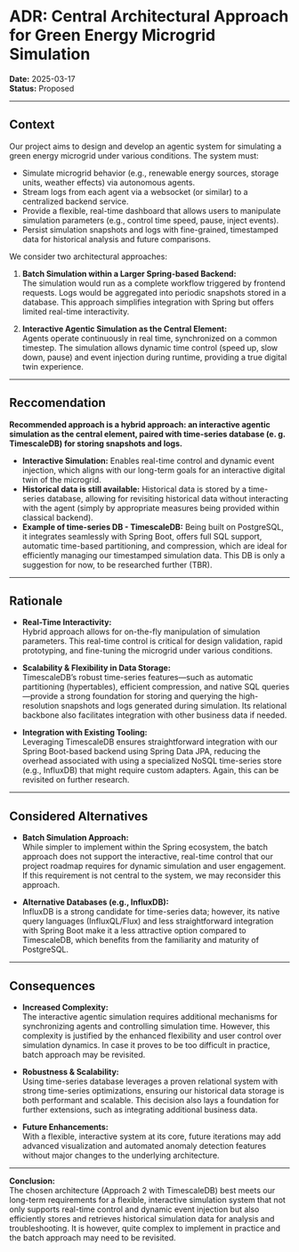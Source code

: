 # ADR: Central Architectural Approach for Green Energy Microgrid Simulation

**Date:** 2025-03-17  
**Status:** Proposed

---

## Context

Our project aims to design and develop an agentic system for simulating a green energy microgrid under various conditions. The system must:
- Simulate microgrid behavior (e.g., renewable energy sources, storage units, weather effects) via autonomous agents.
- Stream logs from each agent via a websocket (or similar) to a centralized backend service.
- Provide a flexible, real-time dashboard that allows users to manipulate simulation parameters (e.g., control time speed, pause, inject events).
- Persist simulation snapshots and logs with fine-grained, timestamped data for historical analysis and future comparisons.

We consider two architectural approaches:

1. **Batch Simulation within a Larger Spring-based Backend:**  
   The simulation would run as a complete workflow triggered by frontend requests. Logs would be aggregated into periodic snapshots stored in a database. This approach simplifies integration with Spring but offers limited real-time interactivity.

2. **Interactive Agentic Simulation as the Central Element:**  
   Agents operate continuously in real time, synchronized on a common timestep. The simulation allows dynamic time control (speed up, slow down, pause) and event injection during runtime, providing a true digital twin experience.

---

## Reccomendation

**Recommended approach is a hybrid approach: an interactive agentic simulation as the central element, paired with time-series database (e. g. TimescaleDB) for storing snapshots and logs.**

- **Interactive Simulation:** Enables real-time control and dynamic event injection, which aligns with our long-term goals for an interactive digital twin of the microgrid.
- **Historical data is still available:** Historical data is stored by a time-series database, allowing for revisiting historical data without interacting with the agent (simply by appropriate measures being provided within classical backend).
- **Example of time-series DB - TimescaleDB:** Being built on PostgreSQL, it integrates seamlessly with Spring Boot, offers full SQL support, automatic time-based partitioning, and compression, which are ideal for efficiently managing our timestamped simulation data. This DB is only a suggestion for now, to be researched further (TBR).

---

## Rationale

- **Real-Time Interactivity:**  
  Hybrid approach allows for on-the-fly manipulation of simulation parameters. This real-time control is critical for design validation, rapid prototyping, and fine-tuning the microgrid under various conditions.

- **Scalability & Flexibility in Data Storage:**  
  TimescaleDB’s robust time-series features—such as automatic partitioning (hypertables), efficient compression, and native SQL queries—provide a strong foundation for storing and querying the high-resolution snapshots and logs generated during simulation. Its relational backbone also facilitates integration with other business data if needed.

- **Integration with Existing Tooling:**  
  Leveraging TimescaleDB ensures straightforward integration with our Spring Boot-based backend using Spring Data JPA, reducing the overhead associated with using a specialized NoSQL time-series store (e.g., InfluxDB) that might require custom adapters. Again, this can be revisited on further research.

---

## Considered Alternatives

- **Batch Simulation Approach:**  
  While simpler to implement within the Spring ecosystem, the batch approach does not support the interactive, real-time control that our project roadmap requires for dynamic simulation and user engagement. If this requirement is not central to the system, we may reconsider this approach.

- **Alternative Databases (e.g., InfluxDB):**  
  InfluxDB is a strong candidate for time-series data; however, its native query languages (InfluxQL/Flux) and less straightforward integration with Spring Boot make it a less attractive option compared to TimescaleDB, which benefits from the familiarity and maturity of PostgreSQL.

---

## Consequences

- **Increased Complexity:**  
  The interactive agentic simulation requires additional mechanisms for synchronizing agents and controlling simulation time. However, this complexity is justified by the enhanced flexibility and user control over simulation dynamics. In case it proves to be too difficult in practice, batch approach may be revisited.

- **Robustness & Scalability:**  
  Using time-series database leverages a proven relational system with strong time-series optimizations, ensuring our historical data storage is both performant and scalable. This decision also lays a foundation for further extensions, such as integrating additional business data.

- **Future Enhancements:**  
  With a flexible, interactive system at its core, future iterations may add advanced visualization and automated anomaly detection features without major changes to the underlying architecture.

---

**Conclusion:**  
The chosen architecture (Approach 2 with TimescaleDB) best meets our long-term requirements for a flexible, interactive simulation system that not only supports real-time control and dynamic event injection but also efficiently stores and retrieves historical simulation data for analysis and troubleshooting. It is however, quite complex to implement in practice and the batch approach may need to be revisited.